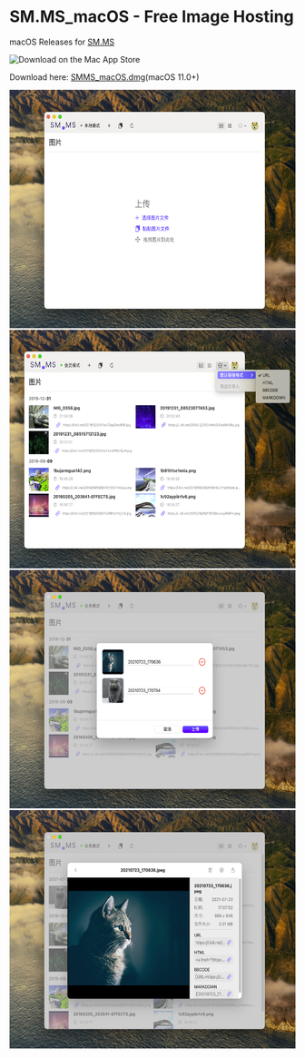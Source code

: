 # SM.MS_macOS - Free Image Hosting

macOS Releases for [SM.MS](https://sm.ms/)

![Download on the Mac App Store](https://developer.apple.com/app-store/marketing/guidelines/images/badge-download-on-the-mac-app-store.svg)

Download here: [SMMS_macOS.dmg](https://github.com/sb-sb/smms-macos/releases/download/2.0.0/SMMS_macOS_v2.0.0.dmg)(macOS 11.0+)


<img src="https://github.com/sb-sb/smms-macos/blob/master/Images/Image_0.png" width="590.1" height="420">
<img src="https://github.com/sb-sb/smms-macos/blob/master/Images/Image_1.png" width="590.1" height="420">
<img src="https://github.com/sb-sb/smms-macos/blob/master/Images/Image_2.png" width="590.1" height="420">
<img src="https://github.com/sb-sb/smms-macos/blob/master/Images/Image_3.png" width="590.1" height="420">